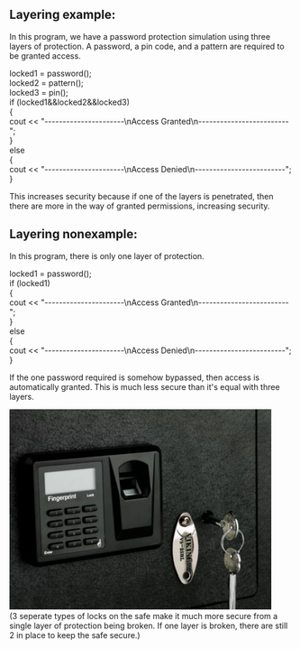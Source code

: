 ## Layering example: 
In this program, we have a password protection simulation using three layers of protection. A password, a pin code, and a pattern are required to be granted access.

  locked1 = password();   
	locked2 = pattern();    
	locked3 = pin();    
	if (locked1&&locked2&&locked3)    
	{   
		cout << "----------------------\nAccess Granted\n-------------------------";    
	}   
	else    
	{   
		cout << "----------------------\nAccess Denied\n-------------------------";   
	}   
    
This increases security because if one of the layers is penetrated, then there are more in the way of granted permissions, increasing security.



## Layering nonexample:
In this program, there is only one layer of protection. 

locked1 = password();   
	if (locked1)    
	{   
		cout << "----------------------\nAccess Granted\n-------------------------";    
	}   
	else    
	{   
		cout << "----------------------\nAccess Denied\n-------------------------";   
	}   

If the one password required is somehow bypassed, then access is automatically granted. This is much less secure than it's equal with three layers. 


![Layering Image](Capture.PNG)  
(3 seperate types of locks on the safe make it much more secure from a single layer of protection being broken. If one layer is broken, there are still 2 in place to keep the safe secure.)

